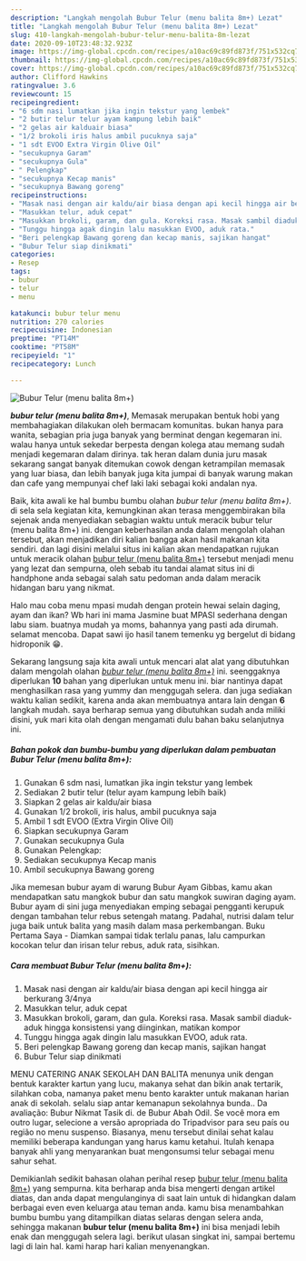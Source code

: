 ```yaml
---
description: "Langkah mengolah Bubur Telur (menu balita 8m+) Lezat"
title: "Langkah mengolah Bubur Telur (menu balita 8m+) Lezat"
slug: 410-langkah-mengolah-bubur-telur-menu-balita-8m-lezat
date: 2020-09-10T23:48:32.923Z
image: https://img-global.cpcdn.com/recipes/a10ac69c89fd873f/751x532cq70/bubur-telur-menu-balita-8m-foto-resep-utama.jpg
thumbnail: https://img-global.cpcdn.com/recipes/a10ac69c89fd873f/751x532cq70/bubur-telur-menu-balita-8m-foto-resep-utama.jpg
cover: https://img-global.cpcdn.com/recipes/a10ac69c89fd873f/751x532cq70/bubur-telur-menu-balita-8m-foto-resep-utama.jpg
author: Clifford Hawkins
ratingvalue: 3.6
reviewcount: 15
recipeingredient:
- "6 sdm nasi lumatkan jika ingin tekstur yang lembek"
- "2 butir telur telur ayam kampung lebih baik"
- "2 gelas air kalduair biasa"
- "1/2 brokoli iris halus ambil pucuknya saja"
- "1 sdt EVOO Extra Virgin Olive Oil"
- "secukupnya Garam"
- "secukupnya Gula"
- " Pelengkap"
- "secukupnya Kecap manis"
- "secukupnya Bawang goreng"
recipeinstructions:
- "Masak nasi dengan air kaldu/air biasa dengan api kecil hingga air berkurang 3/4nya"
- "Masukkan telur, aduk cepat"
- "Masukkan brokoli, garam, dan gula. Koreksi rasa. Masak sambil diaduk-aduk hingga konsistensi yang diinginkan, matikan kompor"
- "Tunggu hingga agak dingin lalu masukkan EVOO, aduk rata."
- "Beri pelengkap Bawang goreng dan kecap manis, sajikan hangat"
- "Bubur Telur siap dinikmati"
categories:
- Resep
tags:
- bubur
- telur
- menu

katakunci: bubur telur menu 
nutrition: 270 calories
recipecuisine: Indonesian
preptime: "PT14M"
cooktime: "PT58M"
recipeyield: "1"
recipecategory: Lunch

---
```



![Bubur Telur (menu balita 8m+)](https://img-global.cpcdn.com/recipes/a10ac69c89fd873f/751x532cq70/bubur-telur-menu-balita-8m-foto-resep-utama.jpg)

<b><i>bubur telur (menu balita 8m+)</i></b>, Memasak merupakan bentuk hobi yang membahagiakan dilakukan oleh bermacam komunitas. bukan hanya para wanita, sebagian pria juga banyak yang berminat dengan kegemaran ini. walau hanya untuk sekedar berpesta dengan kolega atau memang sudah menjadi kegemaran dalam dirinya. tak heran dalam dunia juru masak sekarang sangat banyak ditemukan cowok dengan ketrampilan memasak yang luar biasa, dan lebih banyak juga kita jumpai di banyak warung makan dan cafe yang mempunyai chef laki laki sebagai koki andalan nya.

Baik, kita awali ke hal bumbu bumbu olahan <i>bubur telur (menu balita 8m+)</i>. di sela sela kegiatan kita, kemungkinan akan terasa menggembirakan bila sejenak anda menyediakan sebagian waktu untuk meracik bubur telur (menu balita 8m+) ini. dengan keberhasilan anda dalam mengolah olahan tersebut, akan menjadikan diri kalian bangga akan hasil makanan kita sendiri. dan lagi disini melalui situs ini kalian akan mendapatkan rujukan untuk meracik olahan <u>bubur telur (menu balita 8m+)</u> tersebut menjadi menu yang lezat dan sempurna, oleh sebab itu tandai alamat situs ini di handphone anda sebagai salah satu pedoman anda dalam meracik hidangan baru yang nikmat.

Halo mau coba menu mpasi mudah dengan protein hewai selain daging, ayam dan ikan? Wb hari ini mama Jasmine buat MPASI sederhana dengan labu siam. buatnya mudah ya moms, bahannya yang pasti ada dirumah. selamat mencoba. Dapat sawi ijo hasil tanem temenku yg bergelut di bidang hidroponik 😁.


Sekarang langsung saja kita awali untuk mencari alat alat yang dibutuhkan dalam mengolah olahan <u><i>bubur telur (menu balita 8m+)</i></u> ini. seenggaknya diperlukan <b>10</b> bahan yang diperlukan untuk menu ini. biar nantinya dapat menghasilkan rasa yang yummy dan menggugah selera. dan juga sediakan waktu kalian sedikit, karena anda akan membuatnya antara lain dengan <b>6</b> langkah mudah. saya berharap semua yang dibutuhkan sudah anda miliki disini, yuk mari kita olah dengan mengamati dulu bahan baku selanjutnya ini.

<!--inarticleads1-->

##### Bahan pokok dan bumbu-bumbu yang diperlukan dalam pembuatan Bubur Telur (menu balita 8m+):

1. Gunakan 6 sdm nasi, lumatkan jika ingin tekstur yang lembek
1. Sediakan 2 butir telur (telur ayam kampung lebih baik)
1. Siapkan 2 gelas air kaldu/air biasa
1. Gunakan 1/2 brokoli, iris halus, ambil pucuknya saja
1. Ambil 1 sdt EVOO (Extra Virgin Olive Oil)
1. Siapkan secukupnya Garam
1. Gunakan secukupnya Gula
1. Gunakan  Pelengkap:
1. Sediakan secukupnya Kecap manis
1. Ambil secukupnya Bawang goreng


Jika memesan bubur ayam di warung Bubur Ayam Gibbas, kamu akan mendapatkan satu mangkok bubur dan satu mangkok suwiran daging ayam. Bubur ayam di sini juga menyediakan emping sebagai pengganti kerupuk dengan tambahan telur rebus setengah matang. Padahal, nutrisi dalam telur juga baik untuk balita yang masih dalam masa perkembangan. Buku Pertama Saya - Diamkan sampai tidak terlalu panas, lalu campurkan kocokan telur dan irisan telur rebus, aduk rata, sisihkan. 

<!--inarticleads2-->

##### Cara membuat Bubur Telur (menu balita 8m+):

1. Masak nasi dengan air kaldu/air biasa dengan api kecil hingga air berkurang 3/4nya
1. Masukkan telur, aduk cepat
1. Masukkan brokoli, garam, dan gula. Koreksi rasa. Masak sambil diaduk-aduk hingga konsistensi yang diinginkan, matikan kompor
1. Tunggu hingga agak dingin lalu masukkan EVOO, aduk rata.
1. Beri pelengkap Bawang goreng dan kecap manis, sajikan hangat
1. Bubur Telur siap dinikmati


MENU CATERING ANAK SEKOLAH DAN BALITA menunya unik dengan bentuk karakter kartun yang lucu, makanya sehat dan bikin anak tertarik, silahkan coba, namanya paket menu bento karakter untuk makanan harian anak di sekolah. selalu siap antar kemanapun sekolahnya bunda.. Da avaliação: Bubur Nikmat Tasik di. de Bubur Abah Odil. Se você mora em outro lugar, selecione a versão apropriada do Tripadvisor para seu país ou região no menu suspenso. Biasanya, menu tersebut dinilai sehat kalau memiliki beberapa kandungan yang harus kamu ketahui. Itulah kenapa banyak ahli yang menyarankan buat mengonsumsi telur sebagai menu sahur sehat. 

Demikianlah sedikit bahasan olahan perihal resep <u>bubur telur (menu balita 8m+)</u> yang sempurna. kita berharap anda bisa mengerti dengan artikel diatas, dan anda dapat mengulanginya di saat lain untuk di hidangkan dalam berbagai even even keluarga atau teman anda. kamu bisa menambahkan bumbu bumbu yang ditampilkan diatas selaras dengan selera anda, sehingga makanan <b>bubur telur (menu balita 8m+)</b> ini bisa menjadi lebih enak dan menggugah selera lagi. berikut ulasan singkat ini, sampai bertemu lagi di lain hal. kami harap hari kalian menyenangkan.
